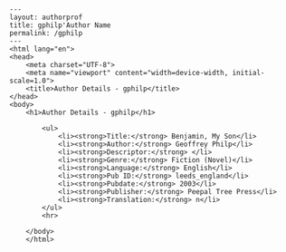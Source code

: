 
    ---
    layout: authorprof
    title: gphilp'Author Name 
    permalink: /gphilp
    ---
    <html lang="en">
    <head>
        <meta charset="UTF-8">
        <meta name="viewport" content="width=device-width, initial-scale=1.0">
        <title>Author Details - gphilp</title>
    </head>
    <body>
        <h1>Author Details - gphilp</h1>
        
            <ul>
                <li><strong>Title:</strong> Benjamin, My Son</li>
                <li><strong>Author:</strong> Geoffrey Philp</li>
                <li><strong>Descriptor:</strong> </li>
                <li><strong>Genre:</strong> Fiction (Novel)</li>
                <li><strong>Language:</strong> English</li>
                <li><strong>Pub ID:</strong> leeds_england</li>
                <li><strong>Pubdate:</strong> 2003</li>
                <li><strong>Publisher:</strong> Peepal Tree Press</li>
                <li><strong>Translation:</strong> n</li>
            </ul>
            <hr>
            
        </body>
        </html>
        